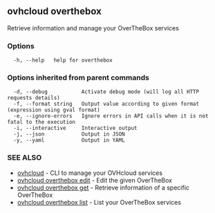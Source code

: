 ## ovhcloud overthebox

Retrieve information and manage your OverTheBox services

### Options

```
  -h, --help   help for overthebox
```

### Options inherited from parent commands

```
  -d, --debug           Activate debug mode (will log all HTTP requests details)
  -f, --format string   Output value according to given format (expression using gval format)
  -e, --ignore-errors   Ignore errors in API calls when it is not fatal to the execution
  -i, --interactive     Interactive output
  -j, --json            Output in JSON
  -y, --yaml            Output in YAML
```

### SEE ALSO

* [ovhcloud](ovhcloud.md)	 - CLI to manage your OVHcloud services
* [ovhcloud overthebox edit](ovhcloud_overthebox_edit.md)	 - Edit the given OverTheBox
* [ovhcloud overthebox get](ovhcloud_overthebox_get.md)	 - Retrieve information of a specific OverTheBox
* [ovhcloud overthebox list](ovhcloud_overthebox_list.md)	 - List your OverTheBox services

